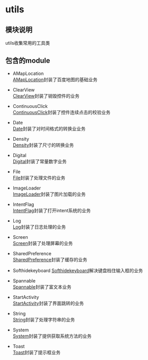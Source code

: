 # utils

## 模块说明
utils收集常用的工具类

## 包含的module

* AMapLocation  
[AMapLocation](AMapLocation/AMapLocation.md)封装了百度地图的基础业务

* ClearView  
[ClearView](ClearView/ClearView.md)封装了销毁控件的业务

* ContinuousClick  
[ContinuousClick](ContinuousClick/ContinuousClick.md)封装了控件连续点击的校验业务

* Date  
[Date](Date/Date.md)封装了对时间格式的转换业业务

* Density  
[Density](Density/Density.md)封装了尺寸的转换业务

* Digital  
[Digital](Digital/Digital.md)封装了常量数字业务

* File  
[File](File/File.md)封装了处理文件的业务

* ImageLoader  
[ImageLoader](ImageLoader/ImageLoader.md)封装了图片加载的业务

* IntentFlag  
[IntentFlag](IntentFlag/IntentFlag.md)封装了打开intent系统的业务

* Log  
[Log](Log/Log.md)封装了日志处理的业务

* Screen  
[Screen](Screen/Screen.md)封装了处理屏幕的业务

* SharedPreference  
[SharedPreference](SharedPreference/SharedPreference.md)封装了缓存的业务

* Softhidekeyboard
[Softhidekeyboard](Softhidekeyboard/Softhidekeyboard.md)解决键盘档住输入框的业务

* Spannable  
[Spannable](Spannable/Spannable.md)封装了富文本业务

* StartActivity  
[StartActivity](StartActivity/StartActivity.md)封装了界面跳转的业务

* String  
[String](String/String.md)封装了处理字符串的业务

* System  
[System](System/System.md)封装了提供获取系统方法的业务

* Toast  
[Toast](Toast/Toast.md)封装了提示框业务
